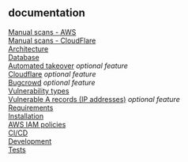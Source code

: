 ## documentation
[Manual scans - AWS](../manual-scans/aws/README.md)  
[Manual scans - CloudFlare](../manual-scans/cloudflare/README.md)  
[Architecture](architecture.md)  
[Database](database.md)  
[Automated takeover](automated-takeover.md) *optional feature*  
[Cloudflare](cloudflare.md) *optional feature*  
[Bugcrowd](bugcrowd.md) *optional feature*  
[Vulnerability types](vulnerability-types.md)  
[Vulnerable A records (IP addresses)](a-records.md) *optional feature*   
[Requirements](requirements.md)  
[Installation](installation.md)  
[AWS IAM policies](aws-iam-policies.md)  
[CI/CD](ci-cd.md)  
[Development](development.md)  
[Tests](tests.md)  